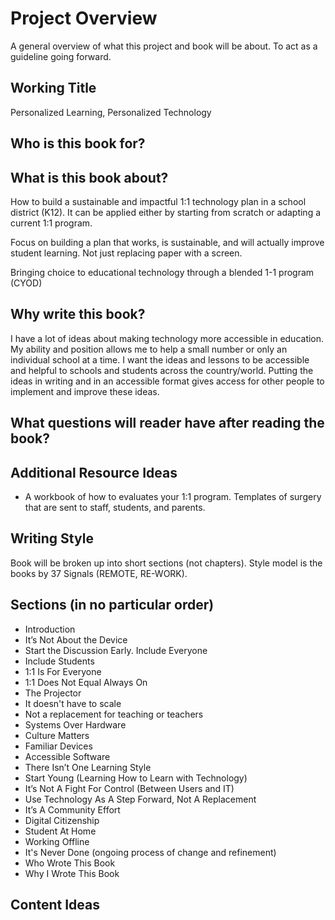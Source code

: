 # Project Overview
A general overview of what this project and book will be about. To act as a guideline going forward. 

## Working Title
Personalized Learning, Personalized Technology

## Who is this book for?

## What is this book about?
How to build a sustainable and impactful 1:1 technology plan in a school district (K12). It can be applied either by starting from scratch or adapting a current 1:1 program. 

Focus on building a plan that works, is sustainable, and will actually improve student learning. Not just replacing paper with a screen.

Bringing choice to educational technology through a blended 1-1 program (CYOD)

## Why write this book?
I have a lot of ideas about making technology more accessible in education. My ability and position allows me to help a small number or only an individual school at a time. I want the ideas and lessons to be accessible and helpful to schools and students across the country/world. Putting the ideas in writing and in an accessible format gives access for other people to implement and improve these ideas. 

## What questions will reader have after reading the book?

## Additional Resource Ideas 
- A workbook of how to evaluates your 1:1 program. Templates of surgery that are sent to staff, students, and parents. 

## Writing Style
Book will be broken up into short sections (not chapters). Style model is the books by 37 Signals (REMOTE, RE-WORK). 

## Sections (in no particular order)
- Introduction
- It’s Not About the Device 
- Start the Discussion Early. Include Everyone
- Include Students
- 1:1 Is For Everyone 
- 1:1 Does Not Equal Always On
- The Projector
- It doesn't have to scale
- Not a replacement for teaching or teachers 
- Systems Over Hardware 
- Culture Matters
- Familiar Devices 
- Accessible Software
- There Isn’t One Learning Style
- Start Young (Learning How to Learn with Technology)
- It’s Not A Fight For Control (Between Users and IT)
- Use Technology As A Step Forward, Not A Replacement
- It’s A Community Effort
- Digital Citizenship 
- Student At Home
- Working Offline
- It's Never Done (ongoing process of change and refinement)
- Who Wrote This Book
- Why I Wrote This Book 

## Content Ideas
